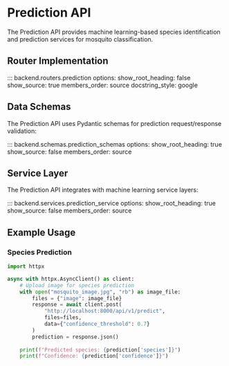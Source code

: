 # Prediction API

The Prediction API provides machine learning-based species identification and prediction services for mosquito classification.

## Router Implementation

::: backend.routers.prediction
    options:
      show_root_heading: false
      show_source: true
      members_order: source
      docstring_style: google

## Data Schemas

The Prediction API uses Pydantic schemas for prediction request/response validation:

::: backend.schemas.prediction_schemas
    options:
      show_root_heading: true
      show_source: false
      members_order: source

## Service Layer

The Prediction API integrates with machine learning service layers:

::: backend.services.prediction_service
    options:
      show_root_heading: true
      show_source: false
      members_order: source

## Example Usage

### Species Prediction

```python
import httpx

async with httpx.AsyncClient() as client:
    # Upload image for species prediction
    with open("mosquito_image.jpg", "rb") as image_file:
        files = {"image": image_file}
        response = await client.post(
            "http://localhost:8000/api/v1/predict",
            files=files,
            data={"confidence_threshold": 0.7}
        )
        prediction = response.json()
        
    print(f"Predicted species: {prediction['species']}")
    print(f"Confidence: {prediction['confidence']}")
```

